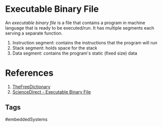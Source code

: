 # Executable Binary File 

An *executable binary file* is a file that contains a program in machine language that is ready to be executed/run. It has multiple segments each serving a separate function.

1. Instruction segment: contains the instructions that the program will run  
2. Stack segment: holds space for the stack
3. Data segment: contains the program's static (fixed size) data

# References
1. [TheFreeDictionary](https://encyclopedia2.thefreedictionary.com/Executable+binary)  
1. [ScienceDirect - Executable Binary File](https://www.sciencedirect.com/topics/computer-science/executable-binary-file)

## Tags
#embeddedSystems
